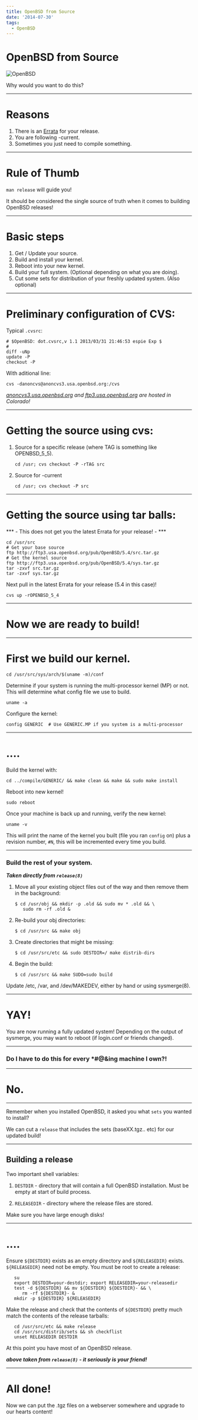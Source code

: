 ```yaml
---
title: OpenBSD from Source
date: '2014-07-30'
tags:
  - OpenBSD
---
```


# OpenBSD from Source

![OpenBSD](https://bolddaemon.com/img/banner1.gif)

Why would you want to do this?

---

# Reasons

1. There is an [Errata](http://www.openbsd.org/errata55.html) for your release.
2. You are following -current.
3. Sometimes you just need to compile something.

---

# Rule of Thumb

`man release` will guide you!

It should be considered the single source of truth when it comes to building
OpenBSD releases!

---

# Basic steps

1. Get / Update your source.
2. Build and install your kernel.
3. Reboot into your new kernel.
4. Build your full system. (Optional depending on what you are doing).
5. Cut some sets for distribution of your freshly updated system. (Also optional)

---

# Preliminary configuration of CVS:

Typical `.cvsrc`:

```
# $OpenBSD: dot.cvsrc,v 1.1 2013/03/31 21:46:53 espie Exp $
#
diff -uNp
update -P
checkout -P
```

With aditional line:

```
cvs -danoncvs@anoncvs3.usa.openbsd.org:/cvs
```

*[anoncvs3.usa.openbsd.org](http://www.openbsd.org/ftp.html) and [ftp3.usa.openbsd.org](http://www.openbsd.org/ftp.html) are hosted in Colorado!*

---

# Getting the source using cvs:

1. Source for a specific release (where TAG is something like OPENBSD_5_5).

    `cd /usr; cvs checkout -P -rTAG src`

2. Source for -current

    `cd /usr; cvs checkout -P src`

---

# Getting the source using tar balls:

*** - This does not get you the latest Errata for your release! - ***

```
cd /usr/src
# Get your base source
ftp http://ftp3.usa.openbsd.org/pub/OpenBSD/5.4/src.tar.gz
# Get the kernel source
ftp http://ftp3.usa.openbsd.org/pub/OpenBSD/5.4/sys.tar.gz
tar -zxvf src.tar.gz
tar -zxvf sys.tar.gz
```

Next pull in the latest Errata for your release (5.4 in this case)!

```
cvs up -rOPENBSD_5_4
```

---

# Now we are ready to build!

---

# First we build our kernel.

```
cd /usr/src/sys/arch/$(uname -m)/conf
```

Determine if your system is running the multi-processor kernel (MP) or not.
This will determine what config file we use to build.

```
uname -a
```

Configure the kernel:

```
config GENERIC  # Use GENERIC.MP if you system is a multi-processor
```

---
# ....

Build the kernel with:

```
cd ../compile/GENERIC/ && make clean && make && sudo make install
```

Reboot into new kernel!

```
sudo reboot
```

Once your machine is back up and running, verify the new kernel:

```
uname -v
```

This will print the name of the kernel you built (file you ran `config` on)
plus a revision number, `#N`, this will be incremented every time you build.

---

### Build the rest of your system.

***Taken directly from `release(8)`***

1. Move all your existing object files out of the way and then remove them in
the background:
    ```
    $ cd /usr/obj && mkdir -p .old && sudo mv * .old && \
       sudo rm -rf .old &
    ```
2. Re-build your obj directories:
    ```
    $ cd /usr/src && make obj
    ```
3. Create directories that might be missing:
    ```
    $ cd /usr/src/etc && sudo DESTDIR=/ make distrib-dirs
    ```
4. Begin the build:
    ```
    $ cd /usr/src && make SUDO=sudo build
    ```

Update /etc, /var, and /dev/MAKEDEV, either by hand or using sysmerge(8).

---

# YAY!

You are now running a fully updated system! Depending on the output of
sysmerge, you may want to reboot (if login.conf or friends changed).

---

### Do I have to do this for every *#@&ing machine I own?! ###

---

# No.

---

Remember when you installed OpenBSD, it asked you what `sets` you wanted to
install?

We can cut a `release` that includes the sets (baseXX.tgz.. etc) for our
updated build!

---

## Building a release

Two important shell variables:

1. `DESTDIR` - directory that will contain a full OpenBSD installation. Must be
empty at start of build process.

2. `RELEASEDIR` - directory where the release files are stored.

Make sure you have large enough disks!

---

# ....

Ensure `${DESTDIR}` exists as an empty directory and `${RELEASEDIR}` exists.
`${RELEASEDIR}` need not be empty.  You must be root to create a release:

```
   su
   export DESTDIR=your-destdir; export RELEASEDIR=your-releasedir
   test -d ${DESTDIR} && mv ${DESTDIR} ${DESTDIR}- && \
      rm -rf ${DESTDIR}- &
   mkdir -p ${DESTDIR} ${RELEASEDIR}
```

Make the release and check that the contents of `${DESTDIR}` pretty much
match the contents of the release tarballs:

```
   cd /usr/src/etc && make release
   cd /usr/src/distrib/sets && sh checkflist
   unset RELEASEDIR DESTDIR
```

At this point you have most of an OpenBSD release.

***above taken from `release(8)` - it seriously is your friend!***

---

# All done!

Now we can put the .tgz files on a webserver somewhere and upgrade to our
hearts content!
